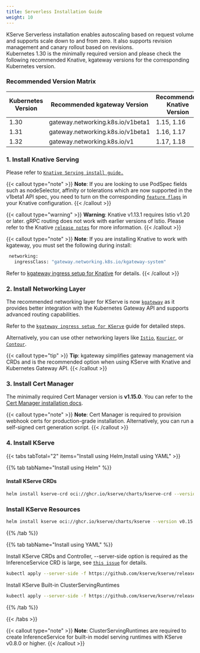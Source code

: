 ```yaml
---
title: Serverless Installation Guide
weight: 10
---
```


KServe Serverless installation enables autoscaling based on request volume and supports scale down to and from zero. It also supports revision management and canary rollout based on revisions.  
Kubernetes 1.30 is the minimally required version and please check the following recommended Knative, kgateway versions for the corresponding Kubernetes version.

### Recommended Version Matrix

| Kubernetes Version | Recommended kgateway Version | Recommended Knative Version |
| -- | -- | -- |
| 1.30 | gateway.networking.k8s.io/v1beta1 | 1.15, 1.16 |
| 1.31 | gateway.networking.k8s.io/v1beta1 | 1.16, 1.17 |
| 1.32 | gateway.networking.k8s.io/v1 | 1.17, 1.18 |

### 1. Install Knative Serving

Please refer to [`Knative Serving install guide.`](https://knative.dev/docs/install/yaml-install/serving/install-serving-with-yaml/)

{{< callout type="note" >}}
**Note**: If you are looking to use PodSpec fields such as nodeSelector, affinity or tolerations which are now supported in the v1beta1 API spec, you need to turn on the corresponding [`feature flags`](https://knative.dev/docs/serving/configuration/feature-flags/) in your Knative configuration.
{{< /callout >}}

{{< callout type="warning" >}}
**Warning**: Knative v1.13.1 requires Istio v1.20 or later. gRPC routing does not work with earlier versions of Istio. Please refer to the Knative [`release notes`](https://github.com/knative/serving/releases/tag/knative-v1.13.1) for more information.
{{< /callout >}}

{{< callout type="note" >}}
**Note**: If you are installing Knative to work with kgateway, you must set the following during install:
```sh
 networking:
   ingressClass: "gateway.networking.k8s.io/kgateway-system"
 ```
 Refer to [kgateway ingress setup for Knative](https://kgateway.dev/docs/integrations/kgateway-kserve/ingress-setup/) for details.
{{< /callout >}}

### 2. Install Networking Layer

The recommended networking layer for KServe is now [`kgateway`](https://kgateway.dev) as it provides better integration with the Kubernetes Gateway API and supports advanced routing capabilities.

Refer to the [`kgateway ingress setup for KServe`](http://localhost:1313/docs/integrations/kserve/kserve-ingress-with-kgateway/) guide for detailed steps.

Alternatively, you can use other networking layers like [`Istio`](https://istio.io/), [`Kourier`](https://github.com/knative-extensions/net-kourier), or [`Contour`](https://projectcontour.io/).

{{< callout type="tip" >}}
**Tip**: kgateway simplifies gateway management via CRDs and is the recommended option when using KServe with Knative and Kubernetes Gateway API.
{{< /callout >}}

### 3. Install Cert Manager

The minimally required Cert Manager version is **v1.15.0**. You can refer to the [Cert Manager installation docs](https://cert-manager.io/docs/installation/).

{{< callout type="note" >}}
**Note**: Cert Manager is required to provision webhook certs for production-grade installation. Alternatively, you can run a self-signed cert generation script.
{{< /callout >}}

### 4. Install KServe

{{< tabs tabTotal="2" items="Install using Helm,Install using YAML" >}}

{{% tab tabName="Install using Helm" %}}

#### Install KServe CRDs

```sh
helm install kserve-crd oci://ghcr.io/kserve/charts/kserve-crd --version v0.15.0
```
### Install KServe Resources

```sh
helm install kserve oci://ghcr.io/kserve/charts/kserve --version v0.15.0
```
{{% /tab %}}

{{% tab tabName="Install using YAML" %}}

Install KServe CRDs and Controller, --server-side option is required as the InferenceService CRD is large, see [`this issue`](https://github.com/kserve/kserve/issues/3487) for details.

```sh
kubectl apply --server-side -f https://github.com/kserve/kserve/releases/download/v0.15.0/kserve.yaml
```
Install KServe Built-in ClusterServingRuntimes

```sh
kubectl apply --server-side -f https://github.com/kserve/kserve/releases/download/v0.15.0/kserve-cluster-resources.yaml
```
{{% /tab %}}

{{< /tabs >}}

{{< callout type="note" >}}
**Note**: ClusterServingRuntimes are required to create InferenceService for built-in model serving runtimes with KServe v0.8.0 or higher.
{{< /callout >}}







 